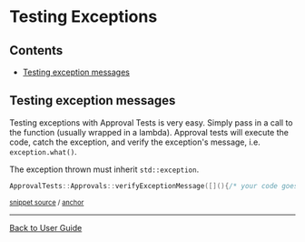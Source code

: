 <!--
GENERATED FILE - DO NOT EDIT
This file was generated by [MarkdownSnippets](https://github.com/SimonCropp/MarkdownSnippets).
Source File: /doc/mdsource/TestingExceptions.source.md
To change this file edit the source file and then execute ./run_markdown_templates.sh.
-->

<a id="top"></a>

# Testing Exceptions

<!-- toc -->
## Contents

  * [Testing exception messages](#testing-exception-messages)
<!-- endtoc -->




## Testing exception messages

Testing exceptions with Approval Tests is very easy. Simply pass in a call to the function (usually wrapped in a lambda). Approval tests will execute the code, catch the exception, and verify the exception's message, i.e. `exception.what()`.

The exception thrown must inherit `std::exception`.

<!-- snippet: verify_exception_message_example -->
<a id='snippet-verify_exception_message_example'/></a>
```cpp
ApprovalTests::Approvals::verifyExceptionMessage([](){/* your code goes here */});
```
<sup>[snippet source](/tests/ApprovalTests_Catch2_Tests/ApprovalsTests.cpp#L106-L108) / [anchor](#snippet-verify_exception_message_example)</sup>
<!-- endsnippet -->

---

[Back to User Guide](/doc/README.md#top)
